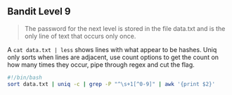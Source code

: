 __Bandit Level 9__
---
> The password for the next level is stored in the file data.txt and is the only line of text that occurs only once.

A `cat data.txt | less` shows lines with what appear to be hashes. Uniq only sorts when lines are adjacent, use count options to get the count on how many times they occur, pipe through regex and cut the flag.

``` bash
#!/bin/bash
sort data.txt | uniq -c | grep -P "^\s+1[^0-9]" | awk '{print $2}'
```